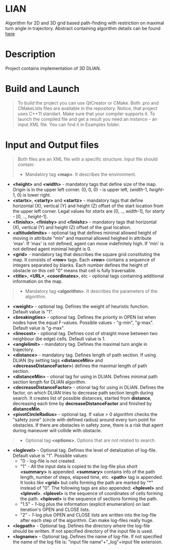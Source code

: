 # LIAN
Algorithm for 2D and 3D grid based path-finding with restriction on maximal turn angle in trajectory.
Abstract containing algorithm details can be found [here](https://arxiv.org/pdf/1506.01864.pdf)

Description
==========
Project contains implementation of 3D DLIAN.

Build and Launch
================
>To build the project you can use QtCreator or CMake. Both .pro and CMakeLists files are available in the repository. 
>Notice, that project uses C++11 standart. Make sure that your compiler supports it.
>To launch the compiled file and get a result you need an instance - an input XML file. You can find it in Examples folder. 

Input and Output files
======================
>Both files are an XML file with a specific structure. 
>Input file should contain:
>- Mandatory tag <b>\<map></b>. It describes the environment.
  * **\<height>** and **\<width>** - mandatory tags that define size of the map. Origin is in the upper left corner. (0, 0, 0) - is upper left, (*width*-1, *height*-1, 0) is lower right.
  * **\<startx>**, **\<starty>** and **\<startz>** - mandatory tags that define horizontal (X), vertical (Y) and height (Z) offset of the start location from the upper left corner. Legal values for *startx* are [0, .., *width*-1], for *starty* - [0, .., *height*-1].
  * **\<finishx>**, **\<finishy>** and **\<finishz>** - mandatory tags that horizontal (X), vertical (Y) and height (Z) offset of the goal location.
  * **\<altitudelimits>** - optional tag that defines minimal allowed height of moving in attribute "min" and maximal allowed heighed in attribute 'max'. If 'max' is not defined, agent can move indefinitely high. If 'min' is not defined agent minimal height is 0.
  * **\<grid>** - mandatory tag that describes the square grid constituting the map. It consists of **\<row>** tags. Each **\<row>** contains a sequence of integers separated by blanks. Each number defines the height of obstacle on this cell "0" means that cell is fully traversable.
  * **\<title>**, **\<URL>**, **\<coordinates>**, etc - optional tags containing additional information on the map.
>- Mandatory tag <b>\<algorithm></b>. It describes the parameters of the algorithm.
  * **\<weight>** - optional tag. Defines the weight of heuristic function. Default value is "1".
  * **\<breakingties>** - optional tag. Defines the priority in OPEN list when nodes have the equal F-values. Possible values - "g-min", "g-max". Default value is "g-max".
  * **\<linecost>** - optional tag. Defines cost of straight move between two neighbour (be edge) cells. Default value is 1. 
  * **\<anglelimit>** - mandatory tag. Defines the maximal turn angle in trajectory.
  * **\<distance>** - mandatory tag. Defines length of path section. If using DLIAN (by setting tags **\<distanceMin>** and **\<decreaseDistanceFactor>**) defines the maximal length of path section.
  * **\<distanceMin>** - otional tag for using in DLIAN. Defines minimal path section length for DLIAN algorithm.
  * **\<decreaseDistanceFactor>** - otional tag for using in DLIAN. Defines the factor, on which DLIAN tries to decrease path section length during search. It creates list of possible distances, started from **distance**, decreasing each time by **decreaseDistanceFactor** and finished by **distanceMin**.
  * **\<pivotCircleRadius>** - optional tag. If value > 0 algorithm checks the "safety zone" (circle with defined radius) around every turn point for obstacles. If there are obstacles in safety zone, there is a risk that agent during maneuver will collide with obstacle. 
>- Optional tag <b>\<options></b>. Options that are not related to search.
  * **\<loglevel>** - Optional tag. Defines the level of detalization of log-file. Default value is "1". Possible values:
    * "0 - log-file is not created.
    * "1" - All the input data is copied to the log-file plus short **\<summary>** is appended. **\<summary>** contains info of the path length, number of steps, elapsed time, etc. **\<path>** tag is appended. It looks like **\<grid>** but cells forming the path are marked by "\*" instead of "0". The following tags are also appended: **\<hplevel>** and **\<lplevel>**. **\<lplevel>** is the sequence of coordinates of cells forming the path. **\<hplevel>** is the sequence of sections forming the path.
    * "1.5" - *1*-log plus the information (explicit enumeration) on last iteration's OPEN and CLOSE lists.
    * "2" - *1*-log plus OPEN and CLOSE lists are written into the log-file after each step of the algorithm. Can make log-files really huge.
  * **\<logpath>** - Optional tag. Defines the directory where the log-file should be written. If not specified directory of the input file is used. 
  * **\<logname>** - Optional tag. Defines the name of log-file. If not specified the name of the log file is: "input file name"+"_log"+input file extension.
